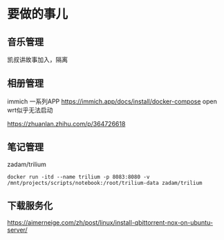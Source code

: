 # 要做的事儿

## 音乐管理

凯叔讲故事加入，隔离

## 相册管理 
immich
一系列APP
https://immich.app/docs/install/docker-compose
open wrt似乎无法启动


https://zhuanlan.zhihu.com/p/364726618

## 笔记管理
zadam/trilium

``` shell
docker run -itd --name trilium -p 8083:8080 -v /mnt/projects/scripts/notebook:/root/trilium-data zadam/trilium
```

## 下载服务化
https://aimerneige.com/zh/post/linux/install-qbittorrent-nox-on-ubuntu-server/